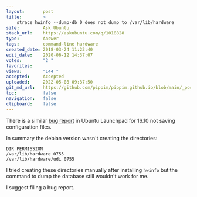 ```yaml
---
layout:       post
title:        >
    strace hwinfo --dump-db 0 does not dump to /var/lib/hardware
site:         Ask Ubuntu
stack_url:    https://askubuntu.com/q/1018828
type:         Answer
tags:         command-line hardware
created_date: 2018-03-24 11:23:40
edit_date:    2020-06-12 14:37:07
votes:        "2 "
favorites:    
views:        "144 "
accepted:     Accepted
uploaded:     2022-05-08 09:37:50
git_md_url:   https://github.com/pippim/pippim.github.io/blob/main/_posts/2018/2018-03-24-strace-hwinfo-dump-db-0-does-not-dump-to-_var_lib_hardware.md
toc:          false
navigation:   false
clipboard:    false
---
```


There is a similar [bug report][1] in Ubuntu Launchpad for 16.10 not saving configuration files.

In summary the debian version wasn't creating the directories:

``` 
DIR PERMISSION
/var/lib/hardware 0755
/var/lib/hardware/udi 0755
```

I tried creating these directories manually after installing `hwinfo` but the command to dump the database still wouldn't work for me.

I suggest filing a bug report.

  [1]: https://bugs.launchpad.net/ubuntu/+source/hwinfo/+bug/1657544
